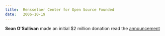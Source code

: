 ```yaml
---
title:  Rensselaer Center for Open Source Founded
date:   2006-10-19
---
```


<b>Sean O'Sullivan</b> made an initial $2 million donation read the [announcement](http://news.rpi.edu/luwakkey/1784)
  